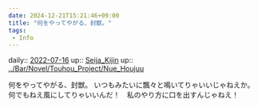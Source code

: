 ```yaml
---
date: 2024-12-21T15:21:46+09:00
title: "何をやってやがる、封獣。"
tags:
 - Info
---
```


daily:: [2022-07-16](Daily_Note/2022-07-16.md)
up:: [Seija_Kijin](../Bar/Novel/Touhou_Project/Seija_Kijin.md)
up:: [../Bar/Novel/Touhou_Project/Nue_Houjuu](../Bar/Novel/Touhou_Project/Nue_Houjuu.md)

何をやってやがる、封獣。
いつもみたいに飄々と鳴いてりゃいいじゃねえか。
何でもねえ風にしてりゃいいんだ！　私のやり方に口を出すんじゃねえ！